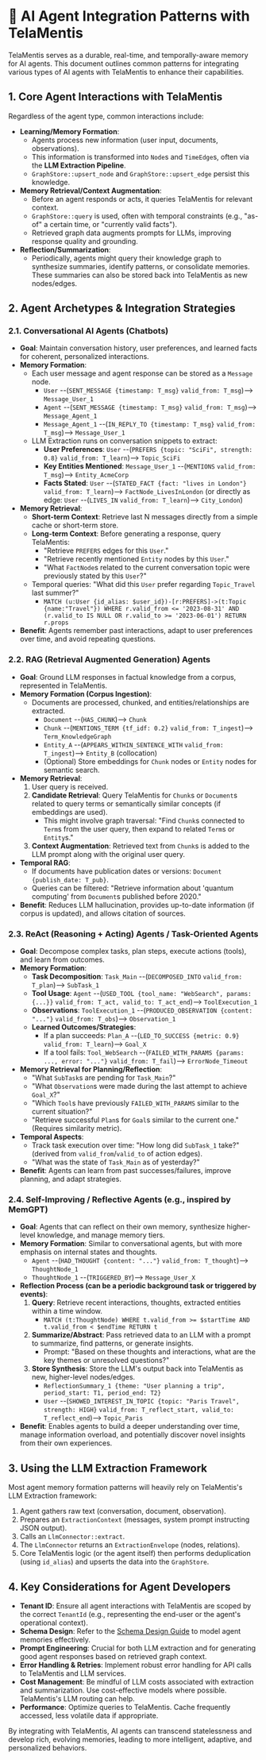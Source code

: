 # 🤖 AI Agent Integration Patterns with TelaMentis

TelaMentis serves as a durable, real-time, and temporally-aware memory for AI agents. This document outlines common patterns for integrating various types of AI agents with TelaMentis to enhance their capabilities.

## 1. Core Agent Interactions with TelaMentis

Regardless of the agent type, common interactions include:

*   **Learning/Memory Formation**:
    *   Agents process new information (user input, documents, observations).
    *   This information is transformed into `Node`s and `TimeEdge`s, often via the **LLM Extraction Pipeline**.
    *   `GraphStore::upsert_node` and `GraphStore::upsert_edge` persist this knowledge.
*   **Memory Retrieval/Context Augmentation**:
    *   Before an agent responds or acts, it queries TelaMentis for relevant context.
    *   `GraphStore::query` is used, often with temporal constraints (e.g., "as-of" a certain time, or "currently valid facts").
    *   Retrieved graph data augments prompts for LLMs, improving response quality and grounding.
*   **Reflection/Summarization**:
    *   Periodically, agents might query their knowledge graph to synthesize summaries, identify patterns, or consolidate memories. These summaries can also be stored back into TelaMentis as new nodes/edges.

## 2. Agent Archetypes & Integration Strategies

### 2.1. Conversational AI Agents (Chatbots)

*   **Goal**: Maintain conversation history, user preferences, and learned facts for coherent, personalized interactions.
*   **Memory Formation**:
    *   Each user message and agent response can be stored as a `Message` node.
        *   `User` --(`SENT_MESSAGE {timestamp: T_msg}` `valid_from: T_msg`)--> `Message_User_1`
        *   `Agent` --(`SENT_MESSAGE {timestamp: T_msg}` `valid_from: T_msg`)--> `Message_Agent_1`
        *   `Message_Agent_1` --(`IN_REPLY_TO {timestamp: T_msg}` `valid_from: T_msg`)--> `Message_User_1`
    *   LLM Extraction runs on conversation snippets to extract:
        *   **User Preferences**: `User` --(`PREFERS {topic: "SciFi", strength: 0.8}` `valid_from: T_learn`)--> `Topic_SciFi`
        *   **Key Entities Mentioned**: `Message_User_1` --(`MENTIONS` `valid_from: T_msg`)--> `Entity_AcmeCorp`
        *   **Facts Stated**: `User` --(`STATED_FACT {fact: "lives in London"}` `valid_from: T_learn`)--> `FactNode_LivesInLondon` (or directly as edge: `User` --(`LIVES_IN` `valid_from: T_learn`)--> `City_London`)
*   **Memory Retrieval**:
    *   **Short-term Context**: Retrieve last N messages directly from a simple cache or short-term store.
    *   **Long-term Context**: Before generating a response, query TelaMentis:
        *   "Retrieve `PREFERS` edges for this `User`."
        *   "Retrieve recently mentioned `Entity` nodes by this `User`."
        *   "What `FactNode`s related to the current conversation topic were previously stated by this `User`?"
    *   Temporal queries: "What did this `User` prefer regarding `Topic_Travel` last summer?"
        *   `MATCH (u:User {id_alias: $user_id})-[r:PREFERS]->(t:Topic {name:"Travel"}) WHERE r.valid_from <= '2023-08-31' AND (r.valid_to IS NULL OR r.valid_to >= '2023-06-01') RETURN r.props`
*   **Benefit**: Agents remember past interactions, adapt to user preferences over time, and avoid repeating questions.

### 2.2. RAG (Retrieval Augmented Generation) Agents

*   **Goal**: Ground LLM responses in factual knowledge from a corpus, represented in TelaMentis.
*   **Memory Formation (Corpus Ingestion)**:
    *   Documents are processed, chunked, and entities/relationships are extracted.
        *   `Document` --(`HAS_CHUNK`)--> `Chunk`
        *   `Chunk` --(`MENTIONS_TERM {tf_idf: 0.2}` `valid_from: T_ingest`)--> `Term_KnowledgeGraph`
        *   `Entity_A` --(`APPEARS_WITHIN_SENTENCE_WITH` `valid_from: T_ingest`)--> `Entity_B` (collocation)
        *   (Optional) Store embeddings for `Chunk` nodes or `Entity` nodes for semantic search.
*   **Memory Retrieval**:
    1.  User query is received.
    2.  **Candidate Retrieval**: Query TelaMentis for `Chunk`s or `Document`s related to query terms or semantically similar concepts (if embeddings are used).
        *   This might involve graph traversal: "Find `Chunk`s connected to `Term`s from the user query, then expand to related `Term`s or `Entity`s."
    3.  **Context Augmentation**: Retrieved text from `Chunk`s is added to the LLM prompt along with the original user query.
*   **Temporal RAG**:
    *   If documents have publication dates or versions: `Document {publish_date: T_pub}`.
    *   Queries can be filtered: "Retrieve information about 'quantum computing' from `Document`s published before 2020."
*   **Benefit**: Reduces LLM hallucination, provides up-to-date information (if corpus is updated), and allows citation of sources.

### 2.3. ReAct (Reasoning + Acting) Agents / Task-Oriented Agents

*   **Goal**: Decompose complex tasks, plan steps, execute actions (tools), and learn from outcomes.
*   **Memory Formation**:
    *   **Task Decomposition**: `Task_Main` --(`DECOMPOSED_INTO` `valid_from: T_plan`)--> `SubTask_1`
    *   **Tool Usage**: `Agent` --(`USED_TOOL {tool_name: "WebSearch", params: {...}}` `valid_from: T_act, valid_to: T_act_end`)--> `ToolExecution_1`
    *   **Observations**: `ToolExecution_1` --(`PRODUCED_OBSERVATION {content: "..."}` `valid_from: T_obs`)--> `Observation_1`
    *   **Learned Outcomes/Strategies**:
        *   If a plan succeeds: `Plan_A` --(`LED_TO_SUCCESS {metric: 0.9}` `valid_from: T_learn`)--> `Goal_X`
        *   If a tool fails: `Tool_WebSearch` --(`FAILED_WITH_PARAMS {params: ..., error: "..."}` `valid_from: T_fail`)--> `ErrorNode_Timeout`
*   **Memory Retrieval for Planning/Reflection**:
    *   "What `SubTask`s are pending for `Task_Main`?"
    *   "What `Observation`s were made during the last attempt to achieve `Goal_X`?"
    *   "Which `Tool`s have previously `FAILED_WITH_PARAMS` similar to the current situation?"
    *   "Retrieve successful `Plan`s for `Goal`s similar to the current one." (Requires similarity metric).
*   **Temporal Aspects**:
    *   Track task execution over time: "How long did `SubTask_1` take?" (derived from `valid_from`/`valid_to` of action edges).
    *   "What was the state of `Task_Main` as of yesterday?"
*   **Benefit**: Agents can learn from past successes/failures, improve planning, and adapt strategies.

### 2.4. Self-Improving / Reflective Agents (e.g., inspired by MemGPT)

*   **Goal**: Agents that can reflect on their own memory, synthesize higher-level knowledge, and manage memory tiers.
*   **Memory Formation**: Similar to conversational agents, but with more emphasis on internal states and thoughts.
    *   `Agent` --(`HAD_THOUGHT {content: "..."}` `valid_from: T_thought`)--> `ThoughtNode_1`
    *   `ThoughtNode_1` --(`TRIGGERED_BY`)--> `Message_User_X`
*   **Reflection Process (can be a periodic background task or triggered by events)**:
    1.  **Query**: Retrieve recent interactions, thoughts, extracted entities within a time window.
        *   `MATCH (t:ThoughtNode) WHERE t.valid_from >= $startTime AND t.valid_from < $endTime RETURN t`
    2.  **Summarize/Abstract**: Pass retrieved data to an LLM with a prompt to summarize, find patterns, or generate insights.
        *   Prompt: "Based on these thoughts and interactions, what are the key themes or unresolved questions?"
    3.  **Store Synthesis**: Store the LLM's output back into TelaMentis as new, higher-level nodes/edges.
        *   `ReflectionSummary_1 {theme: "User planning a trip", period_start: T1, period_end: T2}`
        *   `User` --(`SHOWED_INTEREST_IN_TOPIC {topic: "Paris Travel", strength: HIGH}` `valid_from: T_reflect_start, valid_to: T_reflect_end`)--> `Topic_Paris`
*   **Benefit**: Enables agents to build a deeper understanding over time, manage information overload, and potentially discover novel insights from their own experiences.

## 3. Using the LLM Extraction Framework

Most agent memory formation patterns will heavily rely on TelaMentis's LLM Extraction framework:
1.  Agent gathers raw text (conversation, document, observation).
2.  Prepares an `ExtractionContext` (messages, system prompt instructing JSON output).
3.  Calls an `LlmConnector::extract`.
4.  The `LlmConnector` returns an `ExtractionEnvelope` (nodes, relations).
5.  Core TelaMentis logic (or the agent itself) then performs deduplication (using `id_alias`) and upserts the data into the `GraphStore`.

## 4. Key Considerations for Agent Developers

*   **Tenant ID**: Ensure all agent interactions with TelaMentis are scoped by the correct `TenantId` (e.g., representing the end-user or the agent's operational context).
*   **Schema Design**: Refer to the [Schema Design Guide](./schema_design_guide.md) to model agent memories effectively.
*   **Prompt Engineering**: Crucial for both LLM extraction and for generating good agent responses based on retrieved graph context.
*   **Error Handling & Retries**: Implement robust error handling for API calls to TelaMentis and LLM services.
*   **Cost Management**: Be mindful of LLM costs associated with extraction and summarization. Use cost-effective models where possible. TelaMentis's LLM routing can help.
*   **Performance**: Optimize queries to TelaMentis. Cache frequently accessed, less volatile data if appropriate.

By integrating with TelaMentis, AI agents can transcend statelessness and develop rich, evolving memories, leading to more intelligent, adaptive, and personalized behaviors.